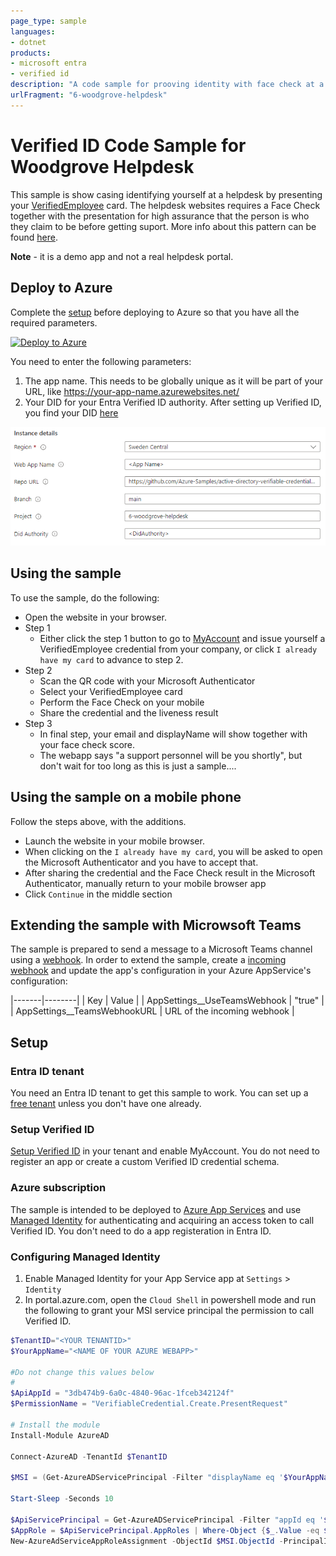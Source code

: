 ```yaml
---
page_type: sample
languages:
- dotnet
products:
- microsoft entra
- verified id
description: "A code sample for prooving identity with face check at a helpdesk, using Entra Verified ID"
urlFragment: "6-woodgrove-helpdesk"
---
```

# Verified ID Code Sample for Woodgrove Helpdesk

This sample is show casing identifying yourself at a helpdesk by presenting your [VerifiedEmployee](https://learn.microsoft.com/en-us/entra/verified-id/how-to-use-quickstart-verifiedemployee) card.
The helpdesk websites requires a Face Check together with the presentation for high assurance that the person is who they claim to be before getting suport. 
More info about this pattern can be found [here](https://learn.microsoft.com/en-us/entra/verified-id/helpdesk-with-verified-id).

**Note** - it is a demo app and not a real helpdesk portal.

## Deploy to Azure

Complete the [setup](#Setup) before deploying to Azure so that you have all the required parameters.

[![Deploy to Azure](https://aka.ms/deploytoazurebutton)](https://portal.azure.com/#create/Microsoft.Template/uri/https%3A%2F%2Fraw.githubusercontent.com%2FAzure-Samples%2Factive-directory-verifiable-credentials-dotnet%2Fmain%2F6-woodgrove-helpdesk%2FARMTemplate%2Ftemplate.json)

You need to enter the following parameters:

1. The app name. This needs to be globally unique as it will be part of your URL, like https://your-app-name.azurewebsites.net/
1. Your DID for your Entra Verified ID authority. After setting up Verified ID, you find your DID [here](https://portal.azure.com/#view/Microsoft_AAD_DecentralizedIdentity/InitialMenuBlade/~/issuerSettingsBlade)

![Deployment Parameters](ReadmeFiles/DeployToAzure.png)

## Using the sample

To use the sample, do the following:

- Open the website in your browser.
- Step 1
    - Either click the step 1 button to go to [MyAccount](https://myaccount.microsoft.com) and issue yourself a VerifiedEmployee credential from your company, or click `I already have my card` to advance to step 2.
- Step 2
    - Scan the QR code with your Microsoft Authenticator
    - Select your VerifiedEmployee card
    - Perform the Face Check on your mobile
    - Share the credential and the liveness result
- Step 3
    - In final step, your email and displayName will show together with your face check score.
    - The webapp says "a support personnel will be you shortly", but don't wait for too long as this is just a sample....

## Using the sample on a mobile phone

Follow the steps above, with the additions.

- Launch the website in your mobile browser.
- When clicking on the `I already have my card`, you will be asked to open the Microsoft Authenticator and you have to accept that.
- After sharing the credential and the Face Check result in the Microsoft Authenticator, manually return to your mobile browser app
- Click `Continue` in the middle section

## Extending the sample with Microwsoft Teams

The sample is prepared to send a message to a Microsoft Teams channel using a [webhook](https://learn.microsoft.com/en-us/microsoftteams/platform/webhooks-and-connectors/what-are-webhooks-and-connectors). 
In order to extend the sample, create a [incoming webhook](https://learn.microsoft.com/en-us/microsoftteams/platform/webhooks-and-connectors/how-to/add-incoming-webhook?tabs=newteams%2Cdotnet) and update the app's configuration in your Azure AppService's configuration:

|-------|--------|
| Key | Value |
| AppSettings__UseTeamsWebhook | "true" |
| AppSettings__TeamsWebhookURL | URL of the incoming webhook |

## Setup

### Entra ID tenant

You need an Entra ID tenant to get this sample to work. You can set up a [free tenant](https://learn.microsoft.com/en-us/entra/identity-platform/quickstart-create-new-tenant) unless you don't have one already. 

### Setup Verified ID

[Setup Verified ID](https://learn.microsoft.com/en-us/entra/verified-id/verifiable-credentials-configure-tenant-quick) in your tenant and enable MyAccount. 
You do not need to register an app or create a custom Verified ID credential schema.

### Azure subscription

The sample is intended to be deployed to [Azure App Services](https://learn.microsoft.com/en-us/azure/app-service/) 
and use [Managed Identity](https://learn.microsoft.com/en-us/azure/app-service/overview-managed-identity) for authenticating and acquiring an access token to call Verified ID.
You don't need to do a app registeration in Entra ID.

### Configuring Managed Identity

1. Enable Managed Identity for your App Service app at `Settings` > `Identity`
1. In portal.azure.com, open the `Cloud Shell` in powershell mode and run the following to grant your MSI service principal the permission to call Verified ID.

```Powershell
$TenantID="<YOUR TENANTID>"
$YourAppName="<NAME OF YOUR AZURE WEBAPP>"

#Do not change this values below
#
$ApiAppId = "3db474b9-6a0c-4840-96ac-1fceb342124f"
$PermissionName = "VerifiableCredential.Create.PresentRequest"
 
# Install the module
Install-Module AzureAD

Connect-AzureAD -TenantId $TenantID

$MSI = (Get-AzureADServicePrincipal -Filter "displayName eq '$YourAppName'")

Start-Sleep -Seconds 10

$ApiServicePrincipal = Get-AzureADServicePrincipal -Filter "appId eq '$ApiAppId'"
$AppRole = $ApiServicePrincipal.AppRoles | Where-Object {$_.Value -eq $PermissionName -and $_.AllowedMemberTypes -contains "Application"}
New-AzureAdServiceAppRoleAssignment -ObjectId $MSI.ObjectId -PrincipalId $MSI.ObjectId ` -ResourceId $ApiServicePrincipal.ObjectId -Id $AppRole.Id
```

